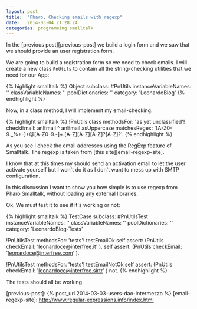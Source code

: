 ```yaml
---
layout: post
title:  "Pharo, Checking emails with regexp"
date:   2014-03-04 21:28:24
categories: programming smalltalk
---
```


In the [previous post][previous-post] we build a login form and we saw
that we should provide an user registration form.

We are going to build a registration form so we need to check
emails. I will create a new class `PnUtils` to contain all the
string-checking utilities that we need for our App:

{% highlight smalltalk %}
Object subclass: #PnUtils
	instanceVariableNames: ''
	classVariableNames: ''
	poolDictionaries: ''
	category: 'LeonardoBlog'
{% endhighlight %}

Now, in a class method, I will implement my email-checking:

{% highlight smalltalk %}
!PnUtils class methodsFor: 'as yet unclassified'!
checkEmail: anEmail
	^ anEmail asUppercase matchesRegex:  '[A-Z0-9._%+-]+@[A-Z0-9.-]+\.[A-Z][A-Z][A-Z]?[A-Z]?'.
{% endhighlight %}

As you see I check the email addresses using the RegExp feature of
Smalltalk. The regexp is taken from [this site][email-regexp-site].

I know that at this times my should send an activation email to let
the user activate yourself but I won't do it as I don't want to mess
up with SMTP configuration.

In this discussion I want to show you how simple is to use regexp from
Pharo Smalltalk, without loading any external libraries.

Ok. We must test it to see if it's working or not:

{% highlight smalltalk %}
TestCase subclass: #PnUtilsTest
	instanceVariableNames: ''
	classVariableNames: ''
	poolDictionaries: ''
	category: 'LeonardoBlog-Tests'

!PnUtilsTest methodsFor: 'tests'!
testEmailOk
	self assert: (PnUtils checkEmail: 'leonardoce@interfree.it' ).
	self assert: (PnUtils checkEmail: 'leonardoce@interfree.com' ).	

!PnUtilsTest methodsFor: 'tests'!
testEmailNotOk
	self assert: (PnUtils checkEmail: 'leonardoce@interfree.sirtr' ) not.
{% endhighlight %}

The tests should all be working.

[previous-post]: {% post_url 2014-03-03-users-dao-intermezzo %}
[email-regexp-site]: http://www.regular-expressions.info/index.html
